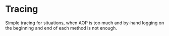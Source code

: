 Tracing
=======

Simple tracing for situations, when AOP is too much and by-hand logging on the beginning and end of each method is not enough.
